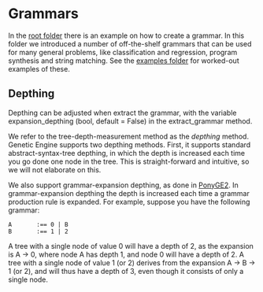 # Grammars

In the [root folder](../..) there is an example on how to create a grammar. In this folder we introduced a number of off-the-shelf grammars that can be used for many general problems, like classification and regression, program synthesis and string matching. See the [examples folder](../../examples/) for worked-out examples of these.

## Depthing
Depthing can be adjusted when extract the grammar, with the variable expansion_depthing (bool, default = False) in the extract_grammar method.

We refer to the tree-depth-measurement method as the _depthing_ method. Genetic Engine supports two depthing methods. First, it supports standard abstract-syntax-tree depthing, in which the depth is increased each time you go done one node in the tree. This is straight-forward and intuitive, so we will not elaborate on this.

We also support grammar-expansion depthing, as done in [PonyGE2](https://github.com/PonyGE/PonyGE2). In grammar-expansion depthing the depth is increased each time a grammar production rule is expanded. For example, suppose you have the following grammar:

```
A       :== 0 | B
B       :== 1 | 2
```

A tree with a single node of value 0 will have a depth of 2, as the expansion is A -> 0, where node A has depth 1, and node 0 will have a depth of 2. A tree with a single node of value 1 (or 2) derives from the expansion A -> B -> 1 (or 2), and will thus have a depth of 3, even though it consists of only a single node.
